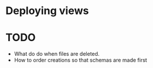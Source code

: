 # Deploying views

# TODO
* What do do when files are deleted. 
* How to order creations so that schemas are made first